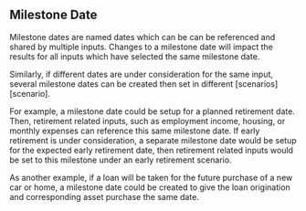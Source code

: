## Milestone Date

Milestone dates are named dates which can be can be referenced and shared by 
multiple inputs. Changes to a milestone date 
will impact the results for all inputs which have selected the same milestone date.

Similarly, if different dates are under consideration for the same
input, several milestone dates can be created then set in
different [scenarios][scenario].

For example, a milestone date could be setup for a planned retirement date. 
Then, retirement related inputs, such as employment income, housing, 
or monthly expenses can reference this same milestone date. 
If early retirement is under consideration, a separate milestone date
would be setup for the expected early retirement date, then retirement related
inputs would be set to this milestone under an early retirement scenario.

As another example, if a loan will be taken for the future purchase 
of a new car or home, a milestone date could be 
created to give the loan origination and corresponding asset purchase the same date. 
